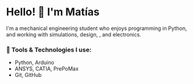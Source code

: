 # Hello! 👋 I'm Matías

I'm a mechanical engineering student who enjoys programming in Python, and working with simulations, design, , and electronics.

### 🔧 Tools & Technologies I use:
- Python, Arduino
- ANSYS, CATIA, PrePoMax
- Git, GitHub


